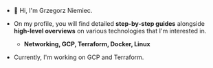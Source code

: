 - 👋 Hi, I'm Grzegorz Niemiec.
  
- On my profile, you will find detailed **step-by-step guides** alongside **high-level overviews** on various technologies that I'm interested in.
  - **Networking, GCP, Terraform, Docker, Linux**

- Currently, I'm working on GCP and Terraform.

